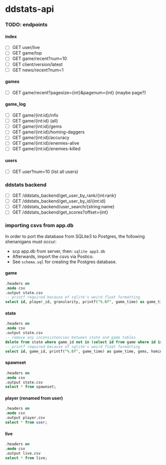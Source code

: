 # ddstats-api

### TODO: endpoints

#### index
- [ ] GET user/live
- [ ] GET game/top
- [ ] GET game/recent?num=10
- [ ] GET client/version/latest
- [ ] GET news/recent?num=1

#### games
- [ ] GET game/recent?pagesize={int}&pagenum={int} (maybe page?)

#### game_log
- [ ] GET game/{int:id}/info
- [ ] GET game/{int:id} (all)
- [ ] GET game/{int:id}/gems
- [ ] GET game/{int:id}/homing-daggers
- [ ] GET game/{int:id}/accuracy
- [ ] GET game/{int:id}/enemies-alive
- [ ] GET game/{int:id}/enemies-killed

#### users
- [ ] GET user?num=10 (list all users)

### ddstats backend
- [ ] GET /ddstats_backend/get_user_by_rank/{int:rank}
- [ ] GET /ddstats_backend/get_user_by_id/{int:id}
- [ ] GET /ddstats_backend/user_search/{string:name}
- [ ] GET /ddstats_backend/get_scores?offset={int}

### importing csvs from app.db
In order to port the database from SQLite3 to Postgres, the following shenanigans must occur:
- scp app.db from server, then: `sqlite app3.db`
- Afterwards, import the csvs via Postico.
- See `schema.sql` for creating the Postgres database.

#### game
```sql
.headers on
.mode csv
.output state.csv
-- printf required because of sqlite's weird float formatting
select id, player_id, granularity, printf("%.6f", game_time) as game_time, death_type, gems, homing_daggers, daggers_fired, daggers_hit, enemies_alive, enemies_killed, time_stamp, replay_player_id, survival_hash, version, printf("%.6f", level_two_time) as level_two_time, printf("%.6f", level_three_time) as level_three_time, printf("%.6f", level_four_time) as level_four_time, printf("%.6f", homing_daggers_max_time) as homing_daggers_max_time, printf("%.6f", enemies_alive_max_time) as enemies_alive_max_time, homing_daggers_max, enemies_alive_max from game;
```

#### state
```sql
.headers on
.mode csv
.output state.csv
-- remove any inconsistencies between state and game tables
delete from state where game_id not in (select id from game where id is not null);
-- printf required because of sqlite's weird float formatting
select id, game_id, printf("%.6f", game_time) as game_time, gems, homing_daggers, daggers_hit, daggers_fired, enemies_alive, enemies_killed from state;
```

#### spawnset
```sql
.headers on
.mode csv
.output state.csv
select * from spawnset;
```

#### player (renamed from user)
```sql
.headers on
.mode csv
.output player.csv
select * from user;
```

#### live
```sql
.headers on
.mode csv
.output live.csv
select * from live;
```